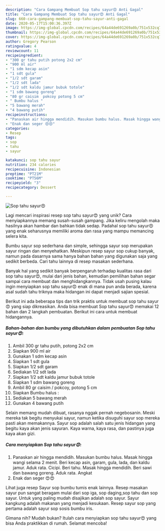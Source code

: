 ```yaml
---
description: "Cara Gampang Membuat Sop tahu sayur😍 Anti Gagal"
title: "Cara Gampang Membuat Sop tahu sayur😍 Anti Gagal"
slug: 660-cara-gampang-membuat-sop-tahu-sayur-anti-gagal
date: 2020-05-17T15:00:36.397Z
image: https://img-global.cpcdn.com/recipes/64a44de691269a0b/751x532cq70/sop-tahu-sayur😍-foto-resep-utama.jpg
thumbnail: https://img-global.cpcdn.com/recipes/64a44de691269a0b/751x532cq70/sop-tahu-sayur😍-foto-resep-utama.jpg
cover: https://img-global.cpcdn.com/recipes/64a44de691269a0b/751x532cq70/sop-tahu-sayur😍-foto-resep-utama.jpg
author: Gregory Pearson
ratingvalue: 4
reviewcount: 11
recipeingredient:
- "300 gr tahu putih potong 2x2 cm"
- "900 ml air"
- "1 sdm kecap asin"
- "1 sdt gula"
- "1/2 sdt garam"
- "1/2 sdt lada"
- "1/2 sdt kaldu jamur bubuk totole"
- "1 sdm bawang goreng"
- "80 gr caisim  pokcoy potong 5 cm"
- " Bumbu halus "
- "5 bawang merah"
- "4 bawang putih"
recipeinstructions:
- "Panaskan air hingga mendidih. Masukan bumbu halus. Masak hingga wangi selama 2 menit. Beri kecap asin, garam, gula, lada, dan kaldu jamur. Aduk rata. Cicipi. Beri tahu. Masak hingga mendidih. Beri sawi dan bawang goreng. Aduk rata. Angkat"
- "Enak dan seger 😍😍"
categories:
- Resep
tags:
- sop
- tahu
- sayur

katakunci: sop tahu sayur 
nutrition: 234 calories
recipecuisine: Indonesian
preptime: "PT21M"
cooktime: "PT56M"
recipeyield: "3"
recipecategory: Dessert

---
```



![Sop tahu sayur😍](https://img-global.cpcdn.com/recipes/64a44de691269a0b/751x532cq70/sop-tahu-sayur😍-foto-resep-utama.jpg)

Lagi mencari inspirasi resep sop tahu sayur😍 yang unik? Cara menyiapkannya memang susah-susah gampang. Jika keliru mengolah maka hasilnya akan hambar dan bahkan tidak sedap. Padahal sop tahu sayur😍 yang enak seharusnya memiliki aroma dan rasa yang mampu memancing selera kita.

Bumbu sayur sop sederhana dan simple, sehingga sayur sop merupakan sayur ringan dan menyehatkan. Meskipun resep sayur sop cukup banyak, namun pada dasarnya sama hanya bahan bahan yang digunakan saja yang sedikit berbeda. Cari tahu lainnya di resep masakan sederhana.

Banyak hal yang sedikit banyak berpengaruh terhadap kualitas rasa dari sop tahu sayur😍, mulai dari jenis bahan, kemudian pemilihan bahan segar sampai cara membuat dan menghidangkannya. Tidak usah pusing kalau ingin menyiapkan sop tahu sayur😍 enak di mana pun anda berada, karena asal sudah tahu triknya maka hidangan ini dapat menjadi sajian spesial.


Berikut ini ada beberapa tips dan trik praktis untuk membuat sop tahu sayur😍 yang siap dikreasikan. Anda bisa membuat Sop tahu sayur😍 memakai 12 bahan dan 2 langkah pembuatan. Berikut ini cara untuk membuat hidangannya.

<!--inarticleads1-->

##### Bahan-bahan dan bumbu yang dibutuhkan dalam pembuatan Sop tahu sayur😍:

1. Ambil 300 gr tahu putih, potong 2x2 cm
1. Siapkan 900 ml air
1. Gunakan 1 sdm kecap asin
1. Siapkan 1 sdt gula
1. Siapkan 1/2 sdt garam
1. Sediakan 1/2 sdt lada
1. Siapkan 1/2 sdt kaldu jamur bubuk totole
1. Siapkan 1 sdm bawang goreng
1. Ambil 80 gr caisim / pokcoy, potong 5 cm
1. Siapkan  Bumbu halus :
1. Sediakan 5 bawang merah
1. Gunakan 4 bawang putih


Selain memang mudah dibuat, rasanya nggak pernah negebosanin. Meski mereka tak begitu menyukai sayur, namun ketika disuguhi sayur sop mereka pasti akan memakannya. Sayur sop adalah salah satu jenis hidangan yang begitu kaya akan jenis sayuran. Kaya warna, kaya rasa, dan pastinya juga kaya akan gizi. 

<!--inarticleads2-->

##### Cara menyiapkan Sop tahu sayur😍:

1. Panaskan air hingga mendidih. Masukan bumbu halus. Masak hingga wangi selama 2 menit. Beri kecap asin, garam, gula, lada, dan kaldu jamur. Aduk rata. Cicipi. Beri tahu. Masak hingga mendidih. Beri sawi dan bawang goreng. Aduk rata. Angkat
1. Enak dan seger 😍😍


Lihat juga resep Sayur sop bumbu tumis enak lainnya. Resep masakan sayur pun sangat beragam mulai dari sop iga, sop daging,sop tahu dan sop sayur. Untuk yang paling mudah disajikan adalah sop sayur. Sayur kangkung adalah makanan yang menjadi kesukaan. Resep sayur sop yang pertama adalah sayur sop sosis bumbu iris. 

Gimana nih? Mudah bukan? Itulah cara menyiapkan sop tahu sayur😍 yang bisa Anda praktikkan di rumah. Selamat mencoba!
